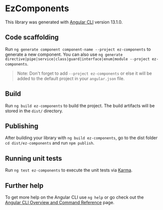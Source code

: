 # EzComponents

This library was generated with [Angular CLI](https://github.com/angular/angular-cli) version 13.1.0.

## Code scaffolding

Run `ng generate component component-name --project ez-components` to generate a new component. You can also use `ng generate directive|pipe|service|class|guard|interface|enum|module --project ez-components`.
> Note: Don't forget to add `--project ez-components` or else it will be added to the default project in your `angular.json` file. 

## Build

Run `ng build ez-components` to build the project. The build artifacts will be stored in the `dist/` directory.

## Publishing

After building your library with `ng build ez-components`, go to the dist folder `cd dist/ez-components` and run `npm publish`.

## Running unit tests

Run `ng test ez-components` to execute the unit tests via [Karma](https://karma-runner.github.io).

## Further help

To get more help on the Angular CLI use `ng help` or go check out the [Angular CLI Overview and Command Reference](https://angular.io/cli) page.
